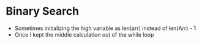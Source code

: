 # Binary Search
- Sometimes initializing the high variable as len(arr) instead of len(Arr) - 1
- Once I kept the middle calculation out of the while loop
